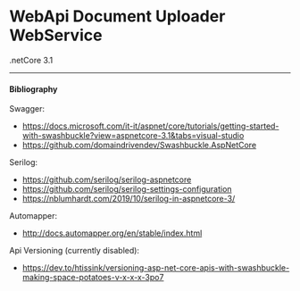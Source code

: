 # WebApi Document Uploader WebService

.netCore 3.1

-----------------------------------------
#### Bibliography
Swagger:
- https://docs.microsoft.com/it-it/aspnet/core/tutorials/getting-started-with-swashbuckle?view=aspnetcore-3.1&tabs=visual-studio
- https://github.com/domaindrivendev/Swashbuckle.AspNetCore

Serilog:
- https://github.com/serilog/serilog-aspnetcore
- https://github.com/serilog/serilog-settings-configuration
- https://nblumhardt.com/2019/10/serilog-in-aspnetcore-3/

Automapper:
- http://docs.automapper.org/en/stable/index.html

Api Versioning (currently disabled):
- https://dev.to/htissink/versioning-asp-net-core-apis-with-swashbuckle-making-space-potatoes-v-x-x-x-3po7
